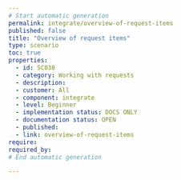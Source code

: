 ```yaml
---
# Start automatic generation
permalink: integrate/overview-of-request-items
published: false
title: "Overview of request items"
type: scenario
toc: true
properties:
  - id: SC038
  - category: Working with requests
  - description:
  - customer: All
  - component: integrate
  - level: Beginner
  - implementation status: DOCS ONLY
  - documentation status: OPEN
  - published:
  - link: overview-of-request-items
require:
required_by:
# End automatic generation

---
```

